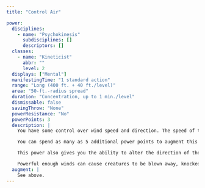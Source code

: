 ```yaml
---
title: "Control Air"

power:
  disciplines:
    - name: "Psychokinesis"
      subdisciplines: []
      descriptors: []
  classes:
    - name: "Kineticist"
      abbr: ""
      level: 2
  displays: ["Mental"]
  manifestingTime: "1 standard action"
  range: "Long (400 ft. + 40 ft./level)"
  area: "50-ft.-radius spread"
  duration: "Concentration, up to 1 min./level"
  dismissable: false
  savingThrow: "None"
  powerResistance: "No"
  powerPoints: 3
  description: |
    You have some control over wind speed and direction. The speed of the wind within the area of this power can be increased or decreased by up to 10 miles per hour.

    You can spend as many as 5 additional power points to augment this power, with each point allowing you to modify the wind speed by an additional 10 miles per hour, to a maximum change in wind speed of 60 miles per hour.

    This power also gives you the ability to alter the direction of the wind by as much as 90 degrees.

    Powerful enough winds can cause creatures to be blown away, knocked down, or checked.
  augment: |
    See above.
---
```

